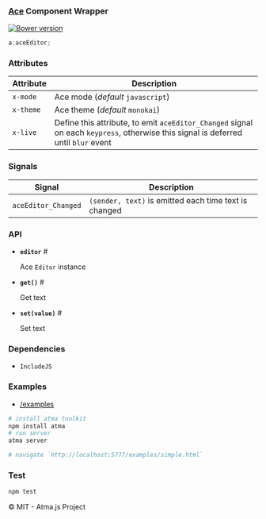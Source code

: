 ### [Ace](http://ace.c9.io/) Component Wrapper

[![Bower version](https://badge.fury.io/bo/compo-ace.svg)](http://badge.fury.io/bo/compo-ace)

```scss
a:aceEditor;
```
### Attributes

Attribute | Description
--- | ---
`x-mode` | Ace mode (_default_ `javascript`)
`x-theme` | Ace theme (_default_ `monokai`)
`x-live` | Define this attribute, to emit `aceEditor_Changed` signal on each `keypress`, otherwise this signal is deferred until `blur` event


### Signals
Signal | Description
--- | ---
`aceEditor_Changed` | `(sender, text)` is emitted each time text is changed


### API

- **`editor`** <a name='input'>#</a>

	Ace `Editor` instance

- **`get()`** <a name='get'>#</a>
	
	Get text
	
- **`set(value)`** <a name='set'>#</a>

	Set text

### Dependencies

- `IncludeJS`

### Examples

- [/examples](/examples)

```bash
# install atma toolkit
npm install atma
# run server
atma server

# navigate `http://localhost:5777/examples/simple.html`
```

### Test
```bash
npm test
```

:copyright: MIT - Atma.js Project
